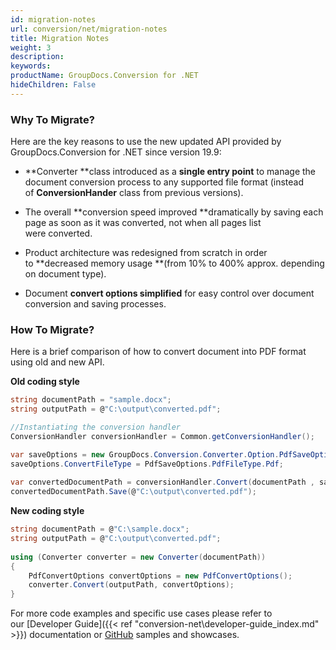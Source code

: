 ```yaml
---
id: migration-notes
url: conversion/net/migration-notes
title: Migration Notes
weight: 3
description: 
keywords: 
productName: GroupDocs.Conversion for .NET
hideChildren: False
---
```

### Why To Migrate?

  
Here are the key reasons to use the new updated API provided by GroupDocs.Conversion for .NET since version 19.9:

*   **Converter **class introduced as a **single entry point** to manage the document conversion process to any supported file format (instead of **ConversionHander** class from previous versions). 
    
*   The overall **conversion speed improved **dramatically by saving each page as soon as it was converted, not when all pages list were converted. 
    
*   Product architecture was redesigned from scratch in order to **decreased memory usage **(from 10% to 400% approx. depending on document type).
    
*   Document **convert options simplified** for easy control over document conversion and saving processes.  
      
    

### How To Migrate?

Here is a brief comparison of how to convert document into PDF format using old and new API.  

**Old coding style**

```csharp
string documentPath = "sample.docx";
string outputPath = @"C:\output\converted.pdf";

//Instantiating the conversion handler
ConversionHandler conversionHandler = Common.getConversionHandler();

var saveOptions = new GroupDocs.Conversion.Converter.Option.PdfSaveOptions();
saveOptions.ConvertFileType = PdfSaveOptions.PdfFileType.Pdf;
 
var convertedDocumentPath = conversionHandler.Convert(documentPath , saveOptions);
convertedDocumentPath.Save(@"C:\output\converted.pdf");
```

**New coding style**

```csharp
string documentPath = @"C:\sample.docx"; 
string outputPath = @"C:\output\converted.pdf";
 
using (Converter converter = new Converter(documentPath))
{
    PdfConvertOptions convertOptions = new PdfConvertOptions();
    converter.Convert(outputPath, convertOptions);
}
```

For more code examples and specific use cases please refer to our [Developer Guide]({{< ref "conversion-net\developer-guide\_index.md" >}}) documentation or [GitHub](https://github.com/groupdocs-conversion/GroupDocs.Conversion-for-.NET) samples and showcases.
